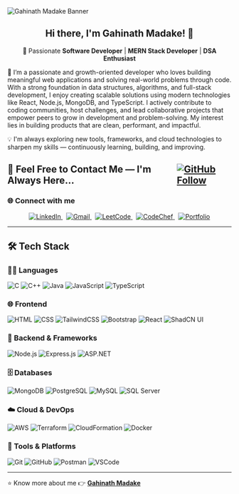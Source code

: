 <div>
  <img src="https://res.cloudinary.com/dtimielwr/image/upload/v1749971045/Professional%20Doc/Github_Cover_eo7roc.png" alt="Gahinath Madake Banner" />
<div>
  
<h2 align="center">Hi there, I'm Gahinath Madake! 👋</h2>
<p align="center">🚀 Passionate <Strong>Software Developer</Strong> | <Strong>MERN Stack Developer</Strong> | <Strong>DSA Enthusiast</Strong>  </p>
<p align="center">
  
  🚀 I’m a passionate and growth-oriented developer who loves building meaningful web applications and solving real-world problems through code. With a strong foundation in data structures, algorithms, and full-stack development, I enjoy creating scalable solutions using modern technologies like React, Node.js, MongoDB, and TypeScript. I actively contribute to coding communities, host challenges, and lead collaborative projects that empower peers to grow in development and problem-solving. My interest lies in building products that are clean, performant, and impactful.
  
  💡 I'm always exploring new tools, frameworks, and cloud technologies to sharpen my skills — continuously learning, building, and improving.
</p>


<h2 style="display: flex; align-items: center; gap: 10px;">
  🤝 Feel Free to Contact Me — I'm Always Here... 
  <a href="https://github.com/GahinathMadake" target="_blank">
    <img src="https://img.shields.io/badge/Follow-Github-black?style=for-the-badge&logo=github" alt="GitHub Follow" style="vertical-align: middle;" />
  </a>
</h2>


### 🌐 Connect with me
<p align="center">
  <a href="https://www.linkedin.com/in/gahinath-madake-28517b2a1/" target="_blank">
    <img src="https://img.shields.io/badge/LinkedIn-Gahinath_Madake-blue?style=flat-square&logo=linkedin" alt="LinkedIn" />
  </a>
  &nbsp;
  <a href="mailto:gahinathmadake@gmail.com" target="_blank">
    <img src="https://img.shields.io/badge/Gmail-gahinathmadake@gmail.com-D14836?style=flat-square&logo=gmail&logoColor=white" alt="Gmail" />
  </a>
  &nbsp;
  <a href="https://leetcode.com/u/gahinathmadake09/" target="_blank">
    <img src="https://img.shields.io/badge/LeetCode-gahinathmadake09-FFA116?style=flat-square&logo=leetcode&logoColor=black" alt="LeetCode" />
  </a>
  &nbsp;
  <a href="https://www.codechef.com/users/gahinathm09/" target="_blank">
    <img src="https://img.shields.io/badge/CodeChef-gahinathm09-5B4638?style=flat-square&logo=codechef&logoColor=white" alt="CodeChef" />
  </a>
  &nbsp;
  <a href="https://gahinathmadake.github.io/MyPortfolio.github.io/" target="_blank">
    <img src="https://img.shields.io/badge/Portfolio-🌐_Visit-blue?style=flat-square&logo=internet-explorer&logoColor=white" alt="Portfolio" />
  </a>
</p>

---

## 🛠️ Tech Stack

### 👨‍💻 Languages
![C](https://img.shields.io/badge/-C-00599C?style=flat&logo=c)
![C++](https://img.shields.io/badge/-C++-00599C?style=flat&logo=cplusplus)
![Java](https://img.shields.io/badge/-Java-007396?style=flat&logo=java)
![JavaScript](https://img.shields.io/badge/-JavaScript-F7DF1E?style=flat&logo=javascript&logoColor=black)
![TypeScript](https://img.shields.io/badge/-TypeScript-3178C6?style=flat&logo=typescript&logoColor=white)

### 🌐 Frontend
![HTML](https://img.shields.io/badge/-HTML5-E34F26?style=flat&logo=html5&logoColor=white)
![CSS](https://img.shields.io/badge/-CSS3-1572B6?style=flat&logo=css3)
![TailwindCSS](https://img.shields.io/badge/-TailwindCSS-38B2AC?style=flat&logo=tailwind-css)
![Bootstrap](https://img.shields.io/badge/-Bootstrap-563D7C?style=flat&logo=bootstrap)
![React](https://img.shields.io/badge/-React-61DAFB?style=flat&logo=react)
![ShadCN UI](https://img.shields.io/badge/-Shadcn_UI-black?style=flat)

### 🧩 Backend & Frameworks
![Node.js](https://img.shields.io/badge/-Node.js-339933?style=flat&logo=node.js&logoColor=white)
![Express.js](https://img.shields.io/badge/-Express.js-000000?style=flat&logo=express&logoColor=white)
![ASP.NET](https://img.shields.io/badge/-ASP.NET-512BD4?style=flat&logo=dotnet&logoColor=white)

### 🗄️ Databases
![MongoDB](https://img.shields.io/badge/-MongoDB-47A248?style=flat&logo=mongodb&logoColor=white)
![PostgreSQL](https://img.shields.io/badge/-PostgreSQL-336791?style=flat&logo=postgresql&logoColor=white)
![MySQL](https://img.shields.io/badge/-MySQL-4479A1?style=flat&logo=mysql&logoColor=white)
![SQL Server](https://img.shields.io/badge/-SQL_Server-CC2927?style=flat&logo=microsoft-sql-server&logoColor=white)

### ☁️ Cloud & DevOps
![AWS](https://img.shields.io/badge/-AWS-232F3E?style=flat&logo=amazon-aws)
![Terraform](https://img.shields.io/badge/-Terraform-7B42BC?style=flat&logo=terraform)
![CloudFormation](https://img.shields.io/badge/-CloudFormation-FF4F8B?style=flat&logo=aws)
![Docker](https://img.shields.io/badge/-Docker-2496ED?style=flat&logo=docker&logoColor=white)

### 🔧 Tools & Platforms
![Git](https://img.shields.io/badge/-Git-F05032?style=flat&logo=git&logoColor=white)
![GitHub](https://img.shields.io/badge/-GitHub-181717?style=flat&logo=github)
![Postman](https://img.shields.io/badge/-Postman-FF6C37?style=flat&logo=postman)
![VSCode](https://img.shields.io/badge/-VS_Code-007ACC?style=flat&logo=visual-studio-code)

---

⭐ Know more about me 👉 **[Gahinath Madake](https://gahinathmadake.github.io/MyPortfolio.github.io/)**
